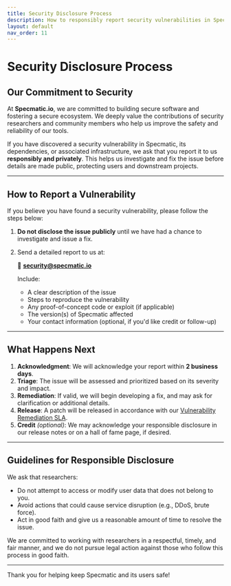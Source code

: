 ```yaml
---
title: Security Disclosure Process
description: How to responsibly report security vulnerabilities in Specmatic.
layout: default
nav_order: 11
---
```


# Security Disclosure Process

## Our Commitment to Security

At **Specmatic.io**, we are committed to building secure software and fostering a secure ecosystem. We deeply value the
contributions of security researchers and community members who help us improve the safety and reliability of our tools.

If you have discovered a security vulnerability in Specmatic, its dependencies, or associated infrastructure, we ask
that you report it to us **responsibly and privately**. This helps us investigate and fix the issue before details are
made public, protecting users and downstream projects.

---

## How to Report a Vulnerability

If you believe you have found a security vulnerability, please follow the steps below:

1. **Do not disclose the issue publicly** until we have had a chance to investigate and issue a fix.
2. Send a detailed report to us at:

   📧 **security@specmatic.io**

   Include:
    - A clear description of the issue
    - Steps to reproduce the vulnerability
    - Any proof-of-concept code or exploit (if applicable)
    - The version(s) of Specmatic affected
    - Your contact information (optional, if you'd like credit or follow-up)

---

## What Happens Next

1. **Acknowledgment**: We will acknowledge your report within **2 business days**.
2. **Triage**: The issue will be assessed and prioritized based on its severity and impact.
3. **Remediation**: If valid, we will begin developing a fix, and may ask for clarification or additional details.
4. **Release**: A patch will be released in accordance with
   our [Vulnerability Remediation SLA](vulnerability-remediation-sla.html).
5. **Credit** *(optional)*: We may acknowledge your responsible disclosure in our release notes or on a hall of fame
   page, if desired.

---

## Guidelines for Responsible Disclosure

We ask that researchers:

- Do not attempt to access or modify user data that does not belong to you.
- Avoid actions that could cause service disruption (e.g., DDoS, brute force).
- Act in good faith and give us a reasonable amount of time to resolve the issue.

We are committed to working with researchers in a respectful, timely, and fair manner, and we do not pursue legal action
against those who follow this process in good faith.

---

Thank you for helping keep Specmatic and its users safe!
